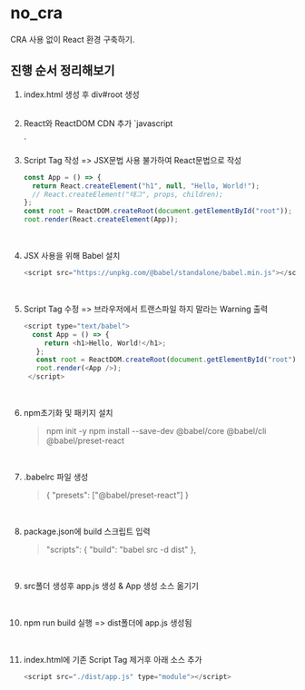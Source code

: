 # no_cra

CRA 사용 없이 React 환경 구축하기.

## 진행 순서 정리해보기

1. index.html 생성 후 div#root 생성
   <br/><br/>

2. React와 ReactDOM CDN 추가
   `javascript
    <script src="https://unpkg.com/react@18/umd/react.development.js"></script>
    <script script src="https://unpkg.com/react-dom@18/umd/react-dom.development.js"></script>

   `
   <br/>

3. Script Tag 작성 => JSX문법 사용 불가하여 React문법으로 작성

   ```javascript
   const App = () => {
     return React.createElement("h1", null, "Hello, World!");
     // React.createElement("태그", props, children);
   };
   const root = ReactDOM.createRoot(document.getElementById("root"));
   root.render(React.createElement(App));
   ```

   <br/>

4. JSX 사용을 위해 Babel 설치

   ```javascript
   <script src="https://unpkg.com/@babel/standalone/babel.min.js"></script>
   ```

   <br/>

5. Script Tag 수정 => 브라우저에서 트랜스파일 하지 말라는 Warning 출력

   ```javascript
   <script type="text/babel">
     const App = () => {
        return <h1>Hello, World!</h1>;
      };
      const root = ReactDOM.createRoot(document.getElementById("root"));
      root.render(<App />);
    </script>
   ```

   <br/>

6. npm초기화 및 패키지 설치
   > npm init -y
   > npm install --save-dev @babel/core @babel/cli @babel/preset-react

<br/>

7.  .babelrc 파일 생성
    > {
        "presets": ["@babel/preset-react"]
        }

<br/>

8.  package.json에 build 스크립트 입력
    > "scripts": {
        "build": "babel src -d dist"
    },

<br/>

9. src폴더 생성후 app.js 생성 & App 생성 소스 옮기기

<br/>

10. npm run build 실행 => dist폴더에 app.js 생성됨

<br/>

11. index.html에 기존 Script Tag 제거후 아래 소스 추가
    ```javascript
    <script src="./dist/app.js" type="module"></script>
    ```
    <br/>
